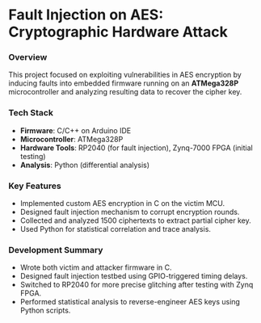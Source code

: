 # Fault Injection on AES: Cryptographic Hardware Attack

### Overview
This project focused on exploiting vulnerabilities in AES encryption by inducing faults into embedded firmware running on an **ATMega328P** microcontroller and analyzing resulting data to recover the cipher key.

### Tech Stack
- **Firmware**: C/C++ on Arduino IDE
- **Microcontroller**: ATMega328P
- **Hardware Tools**: RP2040 (for fault injection), Zynq-7000 FPGA (initial testing)
- **Analysis**: Python (differential analysis)

### Key Features
- Implemented custom AES encryption in C on the victim MCU.
- Designed fault injection mechanism to corrupt encryption rounds.
- Collected and analyzed 1500 ciphertexts to extract partial cipher key.
- Used Python for statistical correlation and trace analysis.

### Development Summary
- Wrote both victim and attacker firmware in C.
- Designed fault injection testbed using GPIO-triggered timing delays.
- Switched to RP2040 for more precise glitching after testing with Zynq FPGA.
- Performed statistical analysis to reverse-engineer AES keys using Python scripts.
